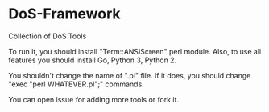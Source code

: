 # DoS-Framework
Collection of DoS Tools

To run it, you should install "Term::ANSIScreen" perl module. Also, to use all features you should install Go, Python 3, Python 2.


You shouldn't change the name of ".pl" file. If it does, you should change "exec "perl WHATEVER.pl";" commands.

You can open issue for adding more tools or fork it.
